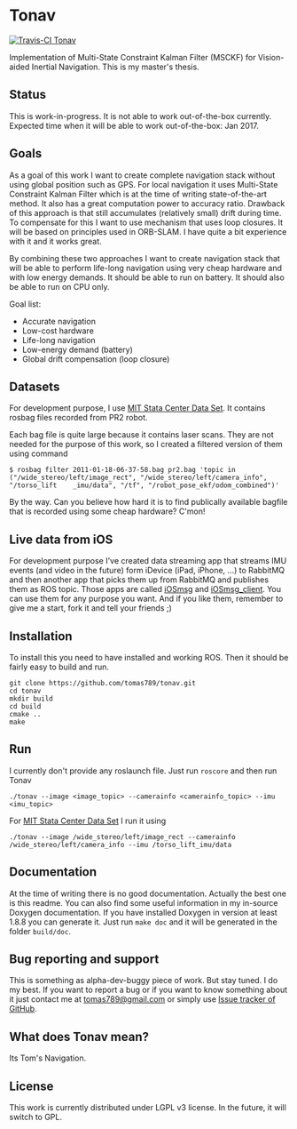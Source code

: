 # Tonav

[![Travis-CI Tonav][2]][1]

  [1]: https://travis-ci.org/tomas789/tonav/branches
  [2]: https://travis-ci.org/tomas789/tonav.svg?branch=master (Travis-CI Tonav)

Implementation of Multi-State Constraint Kalman Filter (MSCKF) for Vision-aided Inertial Navigation. This is my master's thesis.

## Status

This is work-in-progress. It is not able to work out-of-the-box currently. Expected time when it will be able to work out-of-the-box: Jan 2017.

## Goals

As a goal of this work I want to create complete navigation stack without using global position such as GPS. For local navigation it uses Multi-State Constraint Kalman Filter which is at the time of writing state-of-the-art method. It also has a great computation power to accuracy ratio. Drawback of this approach is that still accumulates (relatively small) drift during time. To compensate for this I want to use mechanism that uses loop closures. It will be based on principles used in ORB-SLAM. I have quite a bit experience with it and it works great.

By combining these two approaches I want to create navigation stack that will be able to perform life-long navigation using very cheap hardware and with low energy demands. It should be able to run on battery. It should also be able to run on CPU only.

Goal list:
 - Accurate navigation
 - Low-cost hardware
 - Life-long navigation
 - Low-energy demand (battery)
 - Global drift compensation (loop closure)

## Datasets

For development purpose, I use [MIT Stata Center Data Set](http://projects.csail.mit.edu/stata/index.php). It contains rosbag files recorded from PR2 robot. 

Each bag file is quite large because it contains laser scans. They are not needed for the purpose of this work, so I created a filtered version of them using command 

`$ rosbag filter 2011-01-18-06-37-58.bag pr2.bag 'topic in ("/wide_stereo/left/image_rect", "/wide_stereo/left/camera_info", "/torso_lift    _imu/data", "/tf", "/robot_pose_ekf/odom_combined")'`

By the way. Can you believe how hard it is to find publically available bagfile that is recorded using some cheap hardware? C'mon!

## Live data from iOS

For development purpose I've created data streaming app that streams IMU events (and video in the future) form iDevice (iPad, iPhone, ...) to RabbitMQ and then another app that picks them up from RabbitMQ and publishes them as ROS topic. Those apps are called [iOSmsg](https://github.com/tomas789/iOSmsg) and [iOSmsg_client](https://github.com/tomas789/iOSmsg_client). You can use them for any purpose you want. And if you like them, remember to give me a start, fork it and tell your friends ;)

## Installation

To install this you need to have installed and working ROS. Then it should be fairly easy to build and run.

```
git clone https://github.com/tomas789/tonav.git
cd tonav
mkdir build
cd build
cmake ..
make
```

## Run

I currently don't provide any roslaunch file. Just run `roscore` and then run Tonav

```
./tonav --image <image_topic> --camerainfo <camerainfo_topic> --imu <imu_topic>
```

For [MIT Stata Center Data Set](http://projects.csail.mit.edu/stata/index.php) I run it using

```
./tonav --image /wide_stereo/left/image_rect --camerainfo /wide_stereo/left/camera_info --imu /torso_lift_imu/data
```

## Documentation

At the time of writing there is no good documentation. Actually the best one is this readme. You can also find some useful information in my in-source Doxygen documentation. If you have installed Doxygen in version at least 1.8.8 you can generate it. Just run `make doc` and it will be generated in the folder `build/doc`.

## Bug reporting and support

This is something as alpha-dev-buggy piece of work. But stay tuned. I do my best. If you want to report a bug or if you want to know something about it just contact me at tomas789@gmail.com or simply use [Issue tracker of GitHub](https://github.com/tomas789/tonav/issues).

## What does Tonav mean?

Its Tom's Navigation.

## License

This work is currently distributed under LGPL v3 license. In the future, it will switch to GPL.
